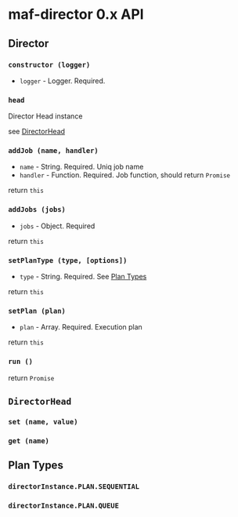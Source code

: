 # maf-director 0.x API

## Director

### `constructor (logger)`

- `logger` - Logger. Required.


### `head`

Director Head instance

see [DirectorHead](#directorhead)

### `addJob (name, handler)`

- `name` - String. Required. Uniq job name
- `handler` - Function. Required. Job function, should return `Promise`

return `this`

### `addJobs (jobs)`

- `jobs` - Object. Required

return `this`


### `setPlanType (type, [options])`

- `type` - String. Required. See [Plan Types](#plan-types)

return `this`

### `setPlan (plan)`

- `plan` - Array. Required. Execution plan

return `this`

### `run ()`

return `Promise`


## `DirectorHead`

### `set (name, value)`

### `get (name)`


## Plan Types

### `directorInstance.PLAN.SEQUENTIAL`

### `directorInstance.PLAN.QUEUE`
